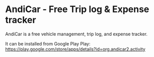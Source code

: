 # AndiCar - Free Trip log & Expense tracker

AndiCar is a free vehicle management, trip log, and expense tracker.

It can be installed from Google Play Play: https://play.google.com/store/apps/details?id=org.andicar2.activity


